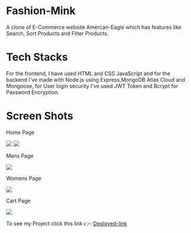 # Fashion-Mink
A clone of E-Commerce website Amercan-Eagle which has features like Search, Sort Products and Filter Products.

# Tech Stacks
For the frontend, I have used HTML and CSS JavaScript and for the backend I've  made with Node.js using Express,MongoDB Atlas Cloud and Mongoose, for User login security I've used JWT Token and Bcrypt for Password Encryption.
# Screen Shots
<p>Home Page</p>
<img src="https://i.ibb.co/thfT1Pc/homepage-1.png">
<img src="https://i.ibb.co/0Xnft6q/homepage-2.png">
<p>Mens Page</p>
<img src="https://i.ibb.co/zmwsHFN/mens-page.png">
<p>Womens Page</p>
<img src="https://i.ibb.co/wdtQFf0/womens.png">
<p>Cart Page</p>
<img src="https://i.ibb.co/zhhGrRf/cartpage.png">



<p>To see my Project click this link 👉:
  <a href="">Deployed-link</a>
</p>
